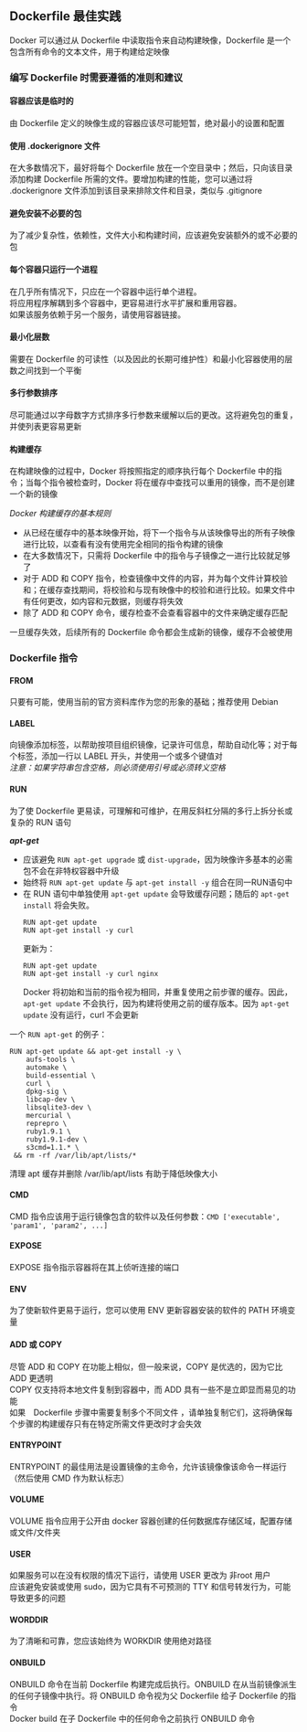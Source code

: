 ## Dockerfile 最佳实践
Docker 可以通过从 Dockerfile 中读取指令来自动构建映像，Dockerfile 是一个包含所有命令的文本文件，用于构建给定映像  

### 编写 Dockerfile 时需要遵循的准则和建议

#### 容器应该是临时的
由 Dockerfile 定义的映像生成的容器应该尽可能短暂，绝对最小的设置和配置

#### 使用 .dockerignore 文件
在大多数情况下，最好将每个 Dockerfile 放在一个空目录中；然后，只向该目录添加构建 Dockerfile 所需的文件。要增加构建的性能，您可以通过将 .dockerignore 文件添加到该目录来排除文件和目录，类似与 .gitignore

#### 避免安装不必要的包
为了减少复杂性，依赖性，文件大小和构建时间，应该避免安装额外的或不必要的包

#### 每个容器只运行一个进程
在几乎所有情况下，只应在一个容器中运行单个进程。  
将应用程序解耦到多个容器中，更容易进行水平扩展和重用容器。  
如果该服务依赖于另一个服务，请使用容器链接。

#### 最小化层数
需要在 Dockerfile 的可读性（以及因此的长期可维护性）和最小化容器使用的层数之间找到一个平衡

#### 多行参数排序
尽可能通过以字母数字方式排序多行参数来缓解以后的更改。这将避免包的重复，并使列表更容易更新

#### 构建缓存
在构建映像的过程中，Docker 将按照指定的顺序执行每个 Dockerfile 中的指令；当每个指令被检查时，Docker 将在缓存中查找可以重用的镜像，而不是创建一个新的镜像

_Docker 构建缓存的基本规则_
- 从已经在缓存中的基本映像开始，将下一个指令与从该映像导出的所有子映像进行比较，以查看有没有使用完全相同的指令构建的镜像
- 在大多数情况下，只需将 Dockerfile 中的指令与子镜像之一进行比较就足够了
- 对于 ADD 和 COPY 指令，检查镜像中文件的内容，并为每个文件计算校验和；在缓存查找期间，将校验和与现有映像中的校验和进行比较。如果文件中有任何更改，如内容和元数据，则缓存将失效
- 除了 ADD 和 COPY 命令，缓存检查不会查看容器中的文件来确定缓存匹配

一旦缓存失效，后续所有的 Dockerfile 命令都会生成新的镜像，缓存不会被使用

### Dockerfile 指令

#### FROM
只要有可能，使用当前的官方资料库作为您的形象的基础；推荐使用 Debian

#### LABEL
向镜像添加标签，以帮助按项目组织镜像，记录许可信息，帮助自动化等；对于每个标签，添加一行以 LABEL 开头，并使用一个或多个键值对  
_注意：如果字符串包含空格，则必须使用引号或必须转义空格_

#### RUN
为了使 Dockerfile 更易读，可理解和可维护，在用反斜杠分隔的多行上拆分长或复杂的 RUN 语句  

___apt-get___
- 应该避免 `RUN apt-get upgrade` 或 `dist-upgrade`，因为映像许多基本的必需包不会在非特权容器中升级
- 始终将 `RUN apt-get update` 与 `apt-get install -y` 组合在同一RUN语句中
- 在 RUN 语句中单独使用 `apt-get update` 会导致缓存问题；随后的 `apt-get install` 将会失败。
	```
	RUN apt-get update
	RUN apt-get install -y curl
	```
	更新为：
	```
	RUN apt-get update
	RUN apt-get install -y curl nginx
	```
	Docker 将初始和当前的指令视为相同，并重复使用之前步骤的缓存。因此，`apt-get update` 不会执行，因为构建将使用之前的缓存版本。因为 `apt-get update` 没有运行，curl 不会更新  

一个 `RUN apt-get` 的例子：
```
RUN apt-get update && apt-get install -y \
    aufs-tools \
    automake \
    build-essential \
    curl \
    dpkg-sig \
    libcap-dev \
    libsqlite3-dev \
    mercurial \
    reprepro \
    ruby1.9.1 \
    ruby1.9.1-dev \
    s3cmd=1.1.* \
 && rm -rf /var/lib/apt/lists/*
```
清理 apt 缓存并删除 /var/lib/apt/lists 有助于降低映像大小

#### CMD
CMD 指令应该用于运行镜像包含的软件以及任何参数：`CMD ['executable', 'param1', 'param2', ...]`

#### EXPOSE
EXPOSE 指令指示容器将在其上侦听连接的端口

#### ENV
为了使新软件更易于运行，您可以使用 ENV 更新容器安装的软件的 PATH 环境变量

#### ADD 或 COPY
尽管 ADD 和 COPY 在功能上相似，但一般来说，COPY 是优选的，因为它比 ADD 更透明  
COPY 仅支持将本地文件复制到容器中，而 ADD 具有一些不是立即显而易见的功能  
如果　Dockerfile 步骤中需要复制多个不同文件 ，请单独复制它们，这将确保每个步骤的构建缓存只有在特定所需文件更改时才会失效

#### ENTRYPOINT
ENTRYPOINT 的最佳用法是设置镜像的主命令，允许该镜像像该命令一样运行（然后使用 CMD 作为默认标志）

#### VOLUME
VOLUME 指令应用于公开由 docker 容器创建的任何数据库存储区域，配置存储或文件/文件夹

#### USER
如果服务可以在没有权限的情况下运行，请使用 USER 更改为 非root 用户  
应该避免安装或使用 sudo，因为它具有不可预测的 TTY 和信号转发行为，可能导致更多的问题

#### WORDDIR
为了清晰和可靠，您应该始终为 WORKDIR 使用绝对路径

#### ONBUILD
ONBUILD 命令在当前 Dockerfile 构建完成后执行。ONBUILD 在从当前镜像派生的任何子镜像中执行。将 ONBUILD 命令视为父 Dockerfile 给子 Dockerfile 的指令  
Docker build 在子 Dockerfile 中的任何命令之前执行 ONBUILD 命令

